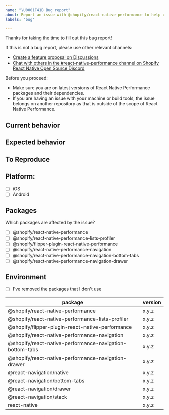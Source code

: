 ```yaml
---
name: "\U0001F41B Bug report"
about: Report an issue with @shopify/react-native-performance to help us improve
labels: 'bug'

---
```


Thanks for taking the time to fill out this bug report!

If this is not a bug report, please use other relevant channels:
- [Create a feature proposal on Discussions](https://github.com/Shopify/react-native-performance/discussions/new)
- [Chat with others in the #react-native-performance channel on Shopify React Native Open Source Discord](https://discord.com/channels/928252803867107358/928253059375726622)

Before you proceed:

- Make sure you are on latest versions of React Native Performance packages and their dependencies.
- If you are having an issue with your machine or build tools, the issue belongs on another repository as that is outside of the scope of React Native Performance.

## Current behavior

<!-- What code are you running and what is happening? Include a screenshot or video if it's a UI related issue. -->

## Expected behavior

<!-- What do you expect to happen instead? -->

## To Reproduce

<!-- Please provide a way to reproduce the problem if it's possible. Use the fixture app to create an example that reproduces the bug and provide a link to a GitHub repository under your username. -->

## Platform:
 - [ ] iOS
 - [ ] Android

## Packages
Which packages are affected by the issue?
- [ ] @shopify/react-native-performance
- [ ] @shopify/react-native-performance-lists-profiler
- [ ] @shopify/flipper-plugin-react-native-performance
- [ ] @shopify/react-native-performance-navigation
- [ ] @shopify/react-native-performance-navigation-bottom-tabs
- [ ] @shopify/react-native-performance-navigation-drawer

## Environment

<!-- What are the exact versions of packages that you are using?
When filling the table below, please remove the packages that you're not using. -->

- [ ] I've removed the packages that I don't use

| package                                                  | version         |
| -------------------------------------------------------- | --------------- |
| @shopify/react-native-performance                        |x.y.z            |
| @shopify/react-native-performance-lists-profiler         |x.y.z            |
| @shopify/flipper-plugin-react-native-performance         |x.y.z            |
| @shopify/react-native-performance-navigation             |x.y.z            |
| @shopify/react-native-performance-navigation-bottom-tabs |x.y.z            |
| @shopify/react-native-performance-navigation-drawer      |x.y.z            |
| @react-navigation/native                                 |x.y.z            |
| @react-navigation/bottom-tabs                            |x.y.z            |
| @react-navigation/drawer                                 |x.y.z            |
| @react-navigation/stack                                  |x.y.z            |
| react-native                                             |x.y.z            |
